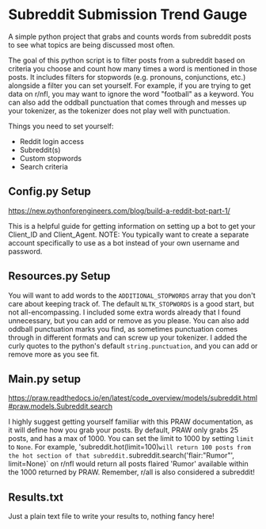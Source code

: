 # Subreddit Submission Trend Gauge
A simple python project that grabs and counts words from subreddit posts to see what topics are being discussed most often.

The goal of this python script is to filter posts from a subreddit based on criteria you choose and count how many times a word is mentioned in those posts. It includes filters for stopwords (e.g. pronouns, conjunctions, etc.) alongside a filter you can set yourself. For example, if you are trying to get data on r/nfl, you may want to ignore the word "football" as a keyword. You can also add the oddball punctuation that comes through and messes up your tokenizer, as the tokenizer does not play well with punctuation.

Things you need to set yourself:
- Reddit login access
- Subreddit(s)
- Custom stopwords
- Search criteria

## Config.py Setup
https://new.pythonforengineers.com/blog/build-a-reddit-bot-part-1/ 

This is a helpful guide for getting information on setting up a bot to get your Client_ID and Client_Agent. NOTE: You typically want to create a separate account specifically to use as a bot instead of your own username and password.

## Resources.py Setup
You will want to add words to the `ADDITIONAL_STOPWORDS` array that you don't care about keeping track of. The default `NLTK_STOPWORDS` is a good start, but not all-encompassing. I included some extra words already that I found unnecessary, but you can add or remove as you please. You can also add oddball punctuation marks you find, as sometimes punctuation comes through in different formats and can screw up your tokenizer. I added the curly quotes to the python's default `string.punctuation`, and you can add or remove more as you see fit.

## Main.py setup
https://praw.readthedocs.io/en/latest/code_overview/models/subreddit.html#praw.models.Subreddit.search

I highly suggest getting yourself familiar with this PRAW documentation, as it will define how you grab your posts. By default, PRAW only grabs 25 posts, and has a max of 1000. You can set the limit to 1000 by setting `limit` to `None`. For example, 'subreddit.hot(limit=100)` will return 100 posts from the hot section of that subreddit. `subreddit.search('flair:"Rumor"', limit=None)` on r/nfl would return all posts flaired 'Rumor' available within the 1000 returned by PRAW. Remember, r/all is also considered a subreddit!

## Results.txt
Just a plain text file to write your results to, nothing fancy here!
